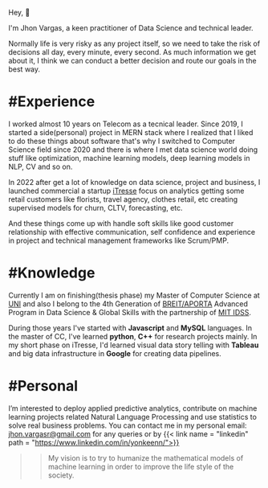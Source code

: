 <!---
yonkeenn/yonkeenn is a ✨ special ✨ repository because its `README.md` (this file) appears on your GitHub profile.
You can click the Preview link to take a look at your changes.
--->

Hey, 👋

I'm Jhon Vargas, a keen practitioner of Data Science and technical leader.

Normally life is very risky as any project itself, so we need to take the risk of decisions all day, every minute, every second. As much information we get about it, I think we can conduct a better decision and route our goals in the best way.


# #Experience

I worked almost 10 years on Telecom as a tecnical leader. Since 2019, I started a side(personal) project in MERN stack where I realized that I liked to do these things about software that's why I switched to Computer Science field since 2020 and there is where I met data science world doing stuff like optimization, machine learning models, deep learning models in NLP, CV and so on.

In 2022 after get a lot of knowledge on data science, project and business, I launched commercial a startup [iTresse](https://itresse.com/) focus on analytics getting some retail customers like florists, travel agency, clothes retail, etc creating supervised models for churn, CLTV, forecasting, etc. 

And these things come up with handle soft skills like good customer relationship with effective communication, self confidence and experience in project and technical management frameworks like Scrum/PMP. 

# #Knowledge

Currently I am on finishing(thesis phase) my Master of Computer Science at [UNI](https://uni.edu.pe) and also I belong to the 4th Generation of [BREIT/APORTA](https://www.datascienceglobalskills.pe/) Advanced Program in Data Science & Global Skills with the partnership of [MIT IDSS](https://idss.mit.edu/).

During those years I've started with **Javascript** and **MySQL** languages. In the master of CC, I've learned **python**, **C++** for research projects mainly. In my short phase on iTresse, I'd learned visual data story telling with **Tableau** and big data infrastructure in **Google** for creating data pipelines. 

# #Personal

I’m interested to deploy applied predictive analytics, contribute on machine learning projects related Natural Language Processing and use statistics to solve real business problems. You can contact me in my personal email: jhon.vargasr@gmail.com for any queries or by {{< link name = "linkedin" path = "https://www.linkedin.com/in/yonkeenn/">}}

>> My vision is to try to humanize the mathematical models of machine learning in order to improve the life style of the society.

